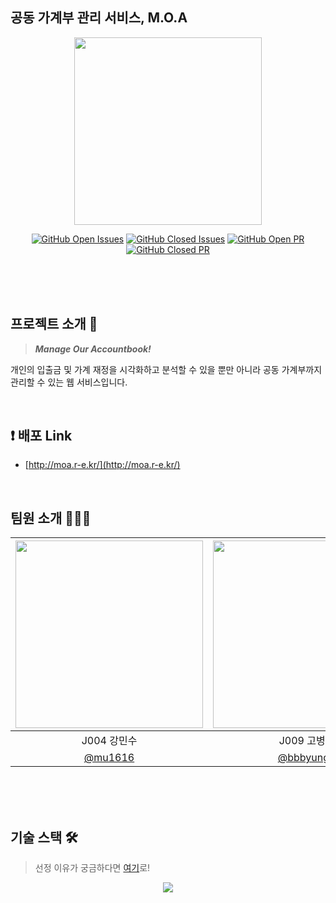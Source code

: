 ## 공동 가계부 관리 서비스,  M.O.A

<div align="center">

<img src="https://i.imgur.com/7hUyD13.png" width=300/>

[![GitHub Open Issues](https://img.shields.io/github/issues-raw/boostcamp-2020/Project16-D-Account-Book?color=green)](https://github.com/boostcamp-2020/Project16-D-Account-Book/issues)
[![GitHub Closed Issues](https://img.shields.io/github/issues-closed-raw/boostcamp-2020/Project16-D-Account-Book?color=red)](https://github.com/boostcamp-2020/Project16-D-Account-Book/issues)
[![GitHub Open PR](https://img.shields.io/github/issues-pr-raw/boostcamp-2020/Project16-D-Account-Book?color=green)](https://github.com/boostcamp-2020/Project16-D-Account-Book/issues)
[![GitHub Closed PR](https://img.shields.io/github/issues-pr-closed-raw/boostcamp-2020/Project16-D-Account-Book?color=red)](https://github.com/boostcamp-2020/Project16-D-Account-Book/issues)

</div>
<br><br><br>

## 프로젝트 소개 💸
> ***Manage Our Accountbook!***

개인의 입출금 및 가계 재정을 시각화하고 분석할 수 있을 뿐만 아니라 공동 가계부까지 관리할 수 있는 웹 서비스입니다.

<br>

## :exclamation: 배포 Link 
- [http://moa.r-e.kr/](http://moa.r-e.kr/)    

<br>

## 팀원 소개 👨🏻‍💻

|<img src="https://user-images.githubusercontent.com/26829633/99659625-76bc7f00-2aa4-11eb-8dd3-5e9999988e9e.png" width=300/>|<img src="https://i.imgur.com/317zpAr.jpg" width=300/>|<img src="https://i.imgur.com/NfOU5Jv.jpg" width=300/>|<img src="https://i.imgur.com/BXyyWrF.png" width=300/>|
|:-:|:-:|:-:|:-:|
|J004 강민수|J009 고병화|J045 김영근|J131_윤현우|
|[@mu1616](https://github.com/mu1616)|[@bbbyung2](https://github.com/bbbyung2)|[@lacomaco](https://github.com/lacomaco)|[@Mong-Gu](https://github.com/Mong-Gu)|

<br><br><br>


  

## 기술 스택 🛠
> 선정 이유가 궁금하다면 [여기](https://www.notion.so/158a594255e243d396b841adeb329c35)로!

<div align="center">
  <img src="https://i.imgur.com/kdvp91a.png"/>
</div>
<br>

